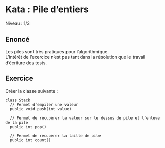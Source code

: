 # Kata : Pile d’entiers
Niveau : 1/3 

## Enoncé
Les piles sont très pratiques pour l’algorithmique.  
L’intérêt de l’exercice n’est pas tant dans la résolution que le travail d’écriture des tests.  

## Exercice
Créer la classe suivante :  
```
class Stack
  // Permet d’empiler une valeur 
  public void push(int value)

  // Permet de récupérer la valeur sur le dessus de pile et l’enlève de la pile 
  public int pop()
  
  // Permet de récupérer la taille de pile 
  public int count()
``` 